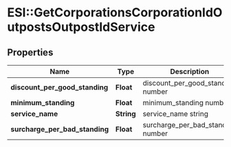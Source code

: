 # ESI::GetCorporationsCorporationIdOutpostsOutpostIdService

## Properties
Name | Type | Description | Notes
------------ | ------------- | ------------- | -------------
**discount_per_good_standing** | **Float** | discount_per_good_standing number | 
**minimum_standing** | **Float** | minimum_standing number | 
**service_name** | **String** | service_name string | 
**surcharge_per_bad_standing** | **Float** | surcharge_per_bad_standing number | 


